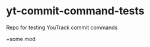 yt-commit-command-tests
=======================

Repo for testing YouTrack commit commands

+some mod

